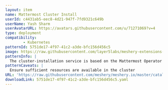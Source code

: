 ```yaml
---
layout: item
name: Mattermost Cluster Install
userId: c4431ab5-eec8-4d21-947f-7fd9321c649b
userName: Yash Sharm
userAvatarURL: https://avatars.githubusercontent.com/u/71271069?v=4
type: deployment
compatibility: 
        - Kubernetes
patternId: 5751de17-4f97-41c2-a3de-bfc156d456c5
image: https://raw.githubusercontent.com/layer5labs/meshery-extensions-packages/master/action-assets/design-assets/5751de17-4f97-41c2-a3de-bfc156d456c5-light.png,https://raw.githubusercontent.com/layer5labs/meshery-extensions-packages/master/action-assets/design-assets/5751de17-4f97-41c2-a3de-bfc156d456c5-dark.png
patternInfo: |
  The cluster-installation service is based on the Mattermost Operator model and operates at version 0.3.3. It is responsible for managing the installation and configuration of the Mattermost operator in default namespace
patternCaveats: |
  Ensure sufficient resources are available in the cluster
URL: 'https://raw.githubusercontent.com/meshery/meshery.io/master/catalog/5751de17-4f97-41c2-a3de-bfc156d456c5.yaml'
downloadLink: 5751de17-4f97-41c2-a3de-bfc156d456c5.yaml
---
```

